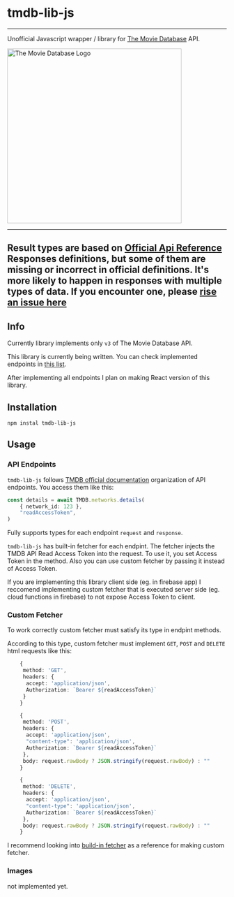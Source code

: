 # tmdb-lib-js

---

Unofficial Javascript wrapper / library for [The Movie Database](https://www.themoviedb.org/) API.

<img src="https://www.themoviedb.org/assets/2/v4/logos/v2/blue_long_1-8ba2ac31f354005783fab473602c34c3f4fd207150182061e425d366e4f34596.svg" alt="The Movie Database Logo" width="400"/>

---

## Result types are based on [Official Api Reference](https://developer.themoviedb.org/reference/intro/getting-started) Responses definitions, but some of them are missing or incorrect in official definitions. It's more likely to happen in responses with multiple types of data. If you encounter one, please [rise an issue here](https://github.com/bartosz-dude/tmdb-lib-js/issues)

## Info

Currently library implements only `v3` of The Movie Database API.

This library is currently being written. You can check implemented endpoints in [this list](API_IMPLENTATION.md).

After implementing all endpoints I plan on making React version of this library.

## Installation

```terminal
npm instal tmdb-lib-js
```

## Usage

### API Endpoints

`tmdb-lib-js` follows [TMDB official documentation](https://developer.themoviedb.org/reference/intro/getting-started) organization of API endpoints. You access them like this:

```typescript
const details = await TMDB.networks.details(
	{ network_id: 123 },
	"readAccessToken",
)
```

Fully supports types for each endpoint `request` and `response`.

`tmdb-lib-js` has built-in fetcher for each endpint. The fetcher injects the TMDB API Read Access Token into the request. To use it, you set Access Token in the method. Also you can use custom fetcher by passing it instead of Access Token.

If you are implementing this library client side (eg. in firebase app) I reccomend implementing custom fetcher that is executed server side (eg. cloud functions in firebase) to not expose Access Token to client.

### Custom Fetcher

To work correctly custom fetcher must satisfy its type in endpint methods.

According to this type, custom fetcher must implement `GET`, `POST` and `DELETE` html requests like this:

```typescript
    {
     method: 'GET',
     headers: {
      accept: 'application/json',
      Authorization: `Bearer ${readAccessToken}`
     }
    }

    {
     method: 'POST',
     headers: {
      accept: 'application/json',
      "content-type": 'application/json',
      Authorization: `Bearer ${readAccessToken}`
     },
     body: request.rawBody ? JSON.stringify(request.rawBody) : ""
    }

    {
     method: 'DELETE',
     headers: {
      accept: 'application/json',
      "content-type": 'application/json',
      Authorization: `Bearer ${readAccessToken}`
     },
     body: request.rawBody ? JSON.stringify(request.rawBody) : ""
    }

```

I recommend looking into [build-in fetcher](./src/fetcher.ts) as a reference for making custom fetcher.

### Images

not implemented yet.

